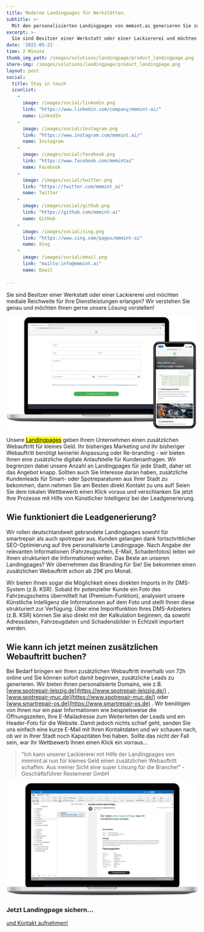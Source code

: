 ```yaml
---
title: Moderne Landingpages für Werkstätten.
subtitle: >-
  Mit den personalisierten Landingpages von mmmint.ai generieren Sie zusätzliche Kundenleads für Smart- & Spotrepair in Ihrer Stadt.
excerpt: >-
  Sie sind Besitzer einer Werkstatt oder einer Lackiererei und möchten mediale Reichweite für Ihre Dienstleistungen erlangen? Wir verstehen Sie genau und möchten Ihnen gerne unsere Lösung vorstellen!
date: '2021-05-21'
time: 2 Minute
thumb_img_path: /images/solutions/landingpage/product_landingpage.png
share-img: /images/solutions/landingpage/product_landingpage.png
layout: post
social: 
  title: Stay in touch
  iconlist: 
    - 
      image: /images/social/linkedin.png
      link: "https://www.linkedin.com/company/mmmint-ai/"
      name: LinkedIn
    - 
      image: /images/social/instagram.png
      link: "https://www.instagram.com/mmmint.ai/"
      name: Instagram
    - 
      image: /images/social/facebook.png
      link: "https://www.facebook.com/mmmintai"
      name: Facebook
    - 
      image: /images/social/twitter.png
      link: "https://twitter.com/mmmint_ai"
      name: Twitter
    - 
      image: /images/social/github.png
      link: "https://github.com/mmmint-ai"
      name: GitHub
    - 
      image: /images/social/xing.png
      link: "https://www.xing.com/pages/mmmint-ai"
      name: Xing
    - 
      image: /images/social/email.png
      link: "mailto:info@mmmint.ai"
      name: Email 

---
```


Sie sind Besitzer einer Werkstatt oder einer Lackiererei und möchten mediale Reichweite für Ihre Dienstleistungen erlangen? Wir verstehen Sie genau und möchten Ihnen gerne unsere Lösung vorstellen!

![Landingpage Example](/images/solutions/landingpage/product_landingpage.png)

Unsere [<mark>Landingpages</mark>](/solutions/landingpage/) geben Ihrem Unternehmen einen zusätzlichen Webauftritt für kleines Geld. Ihr bisheriges Marketing und Ihr bisheriger Webauftritt benötigt keinerlei Anpassung oder Re-branding - wir bieten Ihnen eine zusätzliche digitale Anlaufstelle für Kundenanfragen. Wir begrenzen dabei unsere Anzahl an Landingpages für jede Stadt, daher ist das Angebot knapp. Sollten auch Sie Interesse daran haben, zusätzliche Kundenleads für Smart- oder Spotreparaturen aus Ihrer Stadt zu bekommen, dann nehmen Sie am Besten direkt Kontakt zu uns auf! Seien Sie dem lokalen Wettbewerb einen Klick voraus und verschlanken Sie jetzt Ihre Prozesse mit Hilfe von Künstlicher Intelligenz bei der Leadgenerierung. 

## Wie funktioniert die Leadgenerierung?

Wir rollen deutschlandweit gebrandete Landingpages sowohl für smartrepair als auch spotrepair aus. Kunden gelangen dank fortschrittlicher SEO-Optimierung auf Ihre personalisierte Landingpage. Nach Angabe der relevanten Informationen (Fahrzeugschein, E-Mail, Schadenfotos) leiten wir Ihnen strukturiert die Informationen weiter. Das Beste an unseren Landingpages? Wir übernehmen das Branding für Sie! Sie bekommen einen zusätzlichen Webauftritt schon ab 29€ pro Monat.  

Wir bieten Ihnen sogar die Möglichkeit eines direkten Imports in Ihr DMS-System (z.B. KSR). Sobald Ihr potenzieller Kunde ein Foto des Fahrzeugscheins übermittelt hat (Premium-Funktion), analysiert unsere Künstliche Intelligenz die Informationen auf dem Foto und stellt Ihnen diese strukturiert zur Verfügung. Über eine Importfunktion Ihres DMS-Anbieters (z.B. KSR) können Sie also direkt mit der Kalkulation beginnen, da sowohl Adressdaten, Fahrzeugdaten und Schadensbilder in Echtzeit importiert werden.


## Wie kann ich jetzt meinen zusätzlichen Webauftritt buchen?

Bei Bedarf bringen wir Ihren zusätzlichen Webauftritt innerhalb von 72h online und Sie können sofort damit beginnen, zusätzliche Leads zu generieren. Wir bieten Ihnen personalisierte Domains, wie z.B. [www.spotrepair-leipzig.de](https://www.spotrepair-leipzig.de/) , [www.spotrepair-muc.de](https://www.spotrepair-muc.de/) oder [www.smartrepair-os.de](https://www.smartrepair-os.de) . Wir benötigen von Ihnen nur ein paar Informationen wie beispielsweise die Öffnungszeiten, Ihre E-Mailadresse zum Weiterleiten der Leads und ein Header-Foto für die Website. Damit jedoch nichts schief geht, senden Sie uns einfach eine kurze E-Mail mit Ihren Kontaktdaten und wir schauen nach, ob wir in Ihrer Stadt noch Kapazitäten frei haben. Sollte das nicht der Fall sein, war Ihr Wettbewerb Ihnen einen Klick ein vorraus...


> "Ich kann unserer Lackiererei mit Hilfe der Landingpages von mmmint.ai nun für kleines Geld einen zusätzlichen Webauftritt schaffen. Aus meiner Sicht eine super Lösung für die Branche!" - Geschäftsführer Restemeier GmbH

![Smart E-Mail](/images/solutions/landingpage/smart_email.png)

<section id="call-to-action" class="block cta-block bg-accent outer">
  <div class="inner-large">
    <div class="grid">
      <div class="cell block-content">
        <h3 class="block-title">Jetzt Landingpage sichern...</h3>
      </div><!-- .block-content -->
      <div class="cell block-buttons">
        <a href="mailto:info@mmmint.ai" class="button white large">und Kontakt aufnehmen!</a>
      </div><!-- .block-buttons -->
    </div><!-- .grid -->
  </div><!-- .inner -->
</section>
